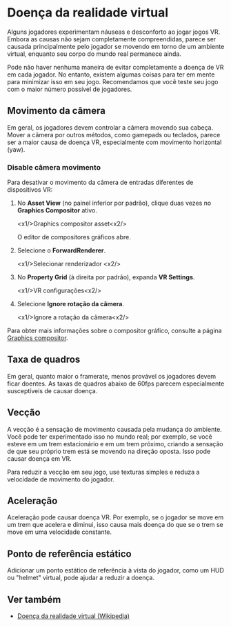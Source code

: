 # Doença da realidade virtual

Alguns jogadores experimentam náuseas e desconforto ao jogar jogos VR. Embora as causas não sejam completamente compreendidas, parece ser causada principalmente pelo jogador se movendo em torno de um ambiente virtual, enquanto seu corpo do mundo real permanece ainda.

Pode não haver nenhuma maneira de evitar completamente a doença de VR em cada jogador. No entanto, existem algumas coisas para ter em mente para minimizar isso em seu jogo. Recomendamos que você teste seu jogo com o maior número possível de jogadores.

## Movimento da câmera

Em geral, os jogadores devem controlar a câmera movendo sua cabeça. Mover a câmera por outros métodos, como gamepads ou teclados, parece ser a maior causa de doença VR, especialmente com movimento horizontal (yaw).

### Disable câmera movimento

Para desativar o movimento da câmera de entradas diferentes de dispositivos VR:

1. No **Asset View** (no painel inferior por padrão), clique duas vezes no **Graphics Compositor** ativo.

   <x1\/>Graphics compositor asset<x2\/>

   O editor de compositores gráficos abre.

2. Selecione o **ForwardRenderer**.

   <x1\/>Selecionar renderizador <x2\/>

3. No **Property Grid** (à direita por padrão), expanda **VR Settings**.

   <x1\/>VR configurações<x2\/>

4. Selecione **Ignore rotação da câmera**.

   <x1\/>Ignore a rotação da câmera<x2\/>

Para obter mais informações sobre o compositor gráfico, consulte a página [Graphics compositor](../graphics/graphics-compositor/index.md).

## Taxa de quadros

Em geral, quanto maior o framerate, menos provável os jogadores devem ficar doentes. As taxas de quadros abaixo de 60fps parecem especialmente susceptíveis de causar doença.

## Vecção

A vecção é a sensação de movimento causada pela mudança do ambiente. Você pode ter experimentado isso no mundo real; por exemplo, se você esteve em um trem estacionário e em um trem próximo, criando a sensação de que seu próprio trem está se movendo na direção oposta. Isso pode causar doença em VR.

Para reduzir a vecção em seu jogo, use texturas simples e reduza a velocidade de movimento do jogador.

## Aceleração

Aceleração pode causar doença VR. Por exemplo, se o jogador se move em um trem que acelera e diminui, isso causa mais doença do que se o trem se move em uma velocidade constante.

## Ponto de referência estático

Adicionar um ponto estático de referência à vista do jogador, como um HUD ou "helmet" virtual, pode ajudar a reduzir a doença.

## Ver também

* [Doença da realidade virtual (Wikipedia)](https://en.wikipedia.org/wiki/Virtual_reality_sickness)